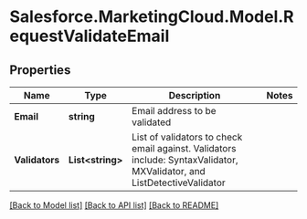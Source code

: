 # Salesforce.MarketingCloud.Model.RequestValidateEmail
## Properties

Name | Type | Description | Notes
------------ | ------------- | ------------- | -------------
**Email** | **string** | Email address to be validated | 
**Validators** | **List&lt;string&gt;** | List of validators to check email against. Validators include: SyntaxValidator, MXValidator, and ListDetectiveValidator | 

[[Back to Model list]](../README.md#documentation-for-models) [[Back to API list]](../README.md#documentation-for-api-endpoints) [[Back to README]](../README.md)

